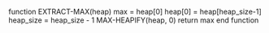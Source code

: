 function EXTRACT-MAX(heap)
    max = heap[0]
    heap[0] = heap[heap_size-1]
    heap_size = heap_size - 1
    MAX-HEAPIFY(heap, 0)
    return max
end function
